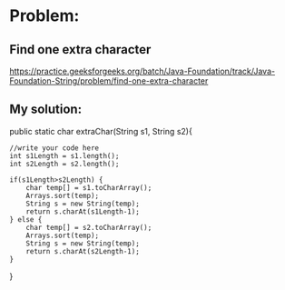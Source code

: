 # Problem:
## Find one extra character
https://practice.geeksforgeeks.org/batch/Java-Foundation/track/Java-Foundation-String/problem/find-one-extra-character 

## My solution: 
public static char extraChar(String s1, String s2){

    //write your code here
    int s1Length = s1.length();
    int s2Length = s2.length();
    
    if(s1Length>s2Length) {
        char temp[] = s1.toCharArray();
        Arrays.sort(temp);
        String s = new String(temp);
        return s.charAt(s1Length-1);
    } else {
        char temp[] = s2.toCharArray();
        Arrays.sort(temp);
        String s = new String(temp);
        return s.charAt(s2Length-1);
    }
    
}
